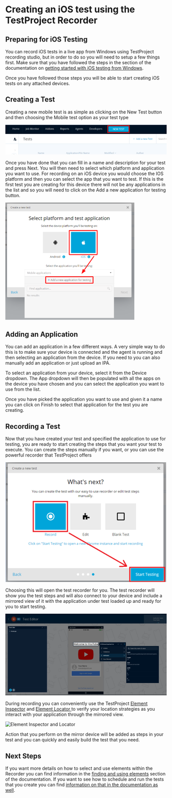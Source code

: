 # Creating an iOS test using the TestProject Recorder

## Preparing for iOS Testing

You can record iOS tests in a live app from Windows using TestProject recording studio, but in order to do so you will need to setup a few things first. Make sure that you have followed the steps in the section of the documentation on [getting started with iOS testing from Windows](../../getting-started/getting-started-with-ios-testing-from-windows.md).

Once you have followed those steps you will be able to start creating iOS tests on any attached devices. 

## Creating a Test

Creating a new mobile test is as simple as clicking on the New Test button and then choosing the Mobile test option as your test type

![Add New Test](../../.gitbook/assets/image%20%2811%29.png)

Once you have done that you can fill in a name and description for your test and press Next.  You will then need to select which platform and application you want to use. For recording on an iOS device you would choose the IOS platform and then you can select the app that you want to test.  If this is the first test you are creating for this device there will not be any applications in the list and so you will need to click on the Add a new application for testing button.

![Select Platform and Application](../../.gitbook/assets/image%20%2836%29.png)

## Adding an Application

You can add an application in a few different ways. A very simple way to do this is to make sure your device is connected and the agent is running and then selecting an application from the device. If you need to you can also manually add an application or just upload an IPA.

To select an application from your device, select it from the Device dropdown. The App dropdown will then be populated with all the apps on the device you have chosen and you can select the application you want to use from the list.

Once you have picked the application you want to use and given it a name you can click on Finish to select that application for the test you are creating.

## Recording a Test

Now that you have created your test and specified the application to use for testing, you are ready to start creating the steps that you want your test to execute.  You can create the steps manually if you want, or you can use the powerful recorder that TestProject offers

![Record a Test](../../.gitbook/assets/image%20%2848%29.png)

Choosing this will open the test recorder for you. The test recorder will show you the test steps and will also connect to your device and include a mirrored view of it with the application under test loaded up and ready for you to start testing.

![TestProject Recorder](../../.gitbook/assets/image%20%2820%29.png)

During recording you can conveniently use the TestProject [Element Inspector](../finding-and-using-elements/element-inspector.md) and [Element Locator ](../finding-and-using-elements/element-locator.md)to verify your location strategies as you interact with your application through the mirrored view.

![Element Inspector and Locator](https://blog.testproject.io/wp-content/uploads/2018/06/iOS-Element-Locator-512x441.png)

Action that you perform on the mirror device will be added as steps in your test and you can quickly and easily build the test that you need. 

## Next Steps

If you want more details on how to select and use elements within the Recorder you can find information in the [finding and using elements](../finding-and-using-elements/) section of the documentation. If you want to see how to schedule and run the tests that you create you can find [information on that in the documentation as well](../../schedule-and-run-tests/create-and-schedule-jobs.md).

